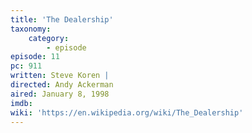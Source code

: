 ```yaml
---
title: 'The Dealership'
taxonomy:
    category:
        - episode
episode: 11
pc: 911         
written: Steve Koren |
directed: Andy Ackerman
aired: January 8, 1998
imdb:
wiki: 'https://en.wikipedia.org/wiki/The_Dealership'
---
```

